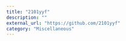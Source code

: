 ```yaml
---
title: "2101yyf"
description: ""
external_url: "https://github.com/2101yyf"
category: "Miscellaneous"
---
```

